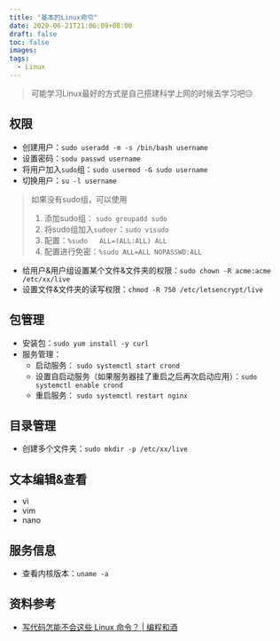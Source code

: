 ```yaml
---
title: "基本的Linux命令"
date: 2020-06-21T21:06:09+08:00
draft: false
toc: false
images:
tags:
  - Linux
---
```

> 可能学习Linux最好的方式是自己搭建科学上网的时候去学习吧😑  

## 权限
- 创建用户：`sudo useradd -m -s /bin/bash username`
- 设置密码：`sodu passwd username`
- 将用户加入`sudo`组：`sudo usermod -G sudo username`
- 切换用户：`su -l username`

> 如果没有sudo组，可以使用  
> 1. 添加sudo组： `sudo groupadd sudo`  
> 2. 将sudo组加入`sudoer`：`sudo visudo`  
> 3. 配置：`%sudo   ALL=(ALL:ALL) ALL `  
> 4. 配置进行免密：`%sudo ALL=ALL NOPASSWD:ALL`  


- 给用户&用户组设置某个文件&文件夹的权限：`sudo chown -R acme:acme /etc/xx/live`
- 设置文件&文件夹的读写权限：`chmod -R 750 /etc/letsencrypt/live`

## 包管理

- 安装包：`sudo yum install -y curl`
- 服务管理：
	- 启动服务： `sudo systemctl start crond`
	- 设置自启动服务（如果服务器挂了重启之后再次启动应用）：`sudo systemctl enable crond`
	- 重启服务： `sudo systemctl restart nginx`

## 目录管理

- 创建多个文件夹：`sudo mkdir -p /etc/xx/live`

## 文本编辑&查看

- vi
- vim
- nano

## 服务信息

- 查看内核版本：`uname -a`

## 资料参考

- [写代码怎能不会这些 Linux 命令？ | 编程和酒](https://blog.biezhi.me/2017/08/write-code-must-linux-command.html)